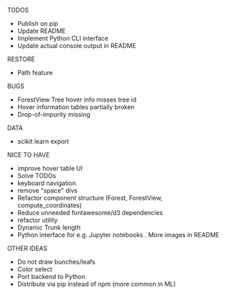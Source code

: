 TODOS
- Publish on pip
- Update README
- Implement Python CLI interface
- Update actual console output in README

RESTORE
- Path feature

BUGS
- ForestView Tree hover info misses tree id
- Hover information tables partially broken
- Drop-of-impurity missing

DATA
- scikit learn export

NICE TO HAVE
- improve hover table UI
- Solve TODOs
- keyboard navigation
- remove "space" divs
- Refactor component structure (Forest, ForestView, compute_coordinates)
- Reduce unneeded fontawesome/d3 dependencies
- refactor utility
- Dynamic Trunk length
- Python interface for e.g. Jupyter notebooks
. More images in README

OTHER IDEAS
- Do not draw bunches/leafs
- Color select
- Port backend to Python
- Distribute via pip instead of npm (more common in ML)